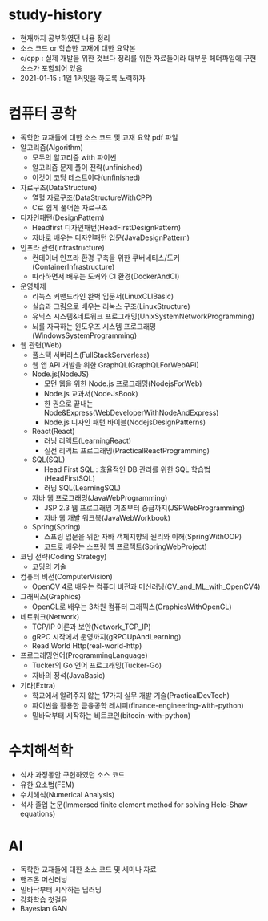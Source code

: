 # study-history
- 현재까지 공부하였던 내용 정리
- 소스 코드 or 학습한 교재에 대한 요약본
- c/cpp : 실제 개발을 위한 것보다 정리를 위한 자료들이라  대부분 헤더파일에 구현 소스가 포함되어 있음
- 2021-01-15 : 1일 1커밋을 하도록 노력하자

# 컴퓨터 공학
- 독학한 교재들에 대한 소스 코드 및 교재 요약 pdf 파일
- 알고리즘(Algorithm)
  - 모두의 알고리즘 with 파이썬
  - 알고리즘 문제 풀이 전략(unfinished)
  - 이것이 코딩 테스트이다(unfinished)
- 자료구조(DataStructure)
  - 열혈 자료구조(DataStructureWithCPP)
  - C로 쉽게 풀어쓴 자료구조
- 디자인패턴(DesignPattern)
  - Headfirst 디자인패턴(HeadFirstDesignPattern)
  - 자바로 배우는 디자인패턴 입문(JavaDesignPattern)
- 인프라 관련(Infrastructure)
  - 컨테이너 인프라 환경 구축을 위한 쿠버네티스/도커(ContainerInfrastructure)
  - 따라하면서 배우는 도커와 CI 환경(DockerAndCI)
- 운영체제
  - 리눅스 커맨드라인 완벽 입문서(LinuxCLIBasic)
  - 실습과 그림으로 배우는 리눅스 구조(LinuxStructure)
  - 유닉스 시스템&네트워크 프로그래밍(UnixSystemNetworkProgramming)
  - 뇌를 자극하는 윈도우즈 시스템 프로그래밍(WindowsSystemProgramming)
- 웹 관련(Web)
  - 풀스택 서버리스(FullStackServerless)
  - 웹 앱 API 개발을 위한 GraphQL(GraphQLForWebAPI)
  - Node.js(NodeJS)
    - 모던 웹을 위한 Node.js 프로그래밍(NodejsForWeb)
    - Node.js 교과서(NodeJsBook)
    - 한 권으로 끝내는 Node&Express(WebDeveloperWithNodeAndExpress)
    - Node.js 디자인 패턴 바이블(NodejsDesignPatterns)
  - React(React)
    - 러닝 리액트(LearningReact)
    - 실전 리액트 프로그래밍(PracticalReactProgramming)
  - SQL(SQL)
    - Head First SQL : 효율적인 DB 관리를 위한 SQL 학습법(HeadFirstSQL)
    - 러닝 SQL(LearningSQL)
  - 자바 웹 프로그래밍(JavaWebProgramming)
    - JSP 2.3 웹 프로그래밍 기초부터 중급까지(JSPWebProgramming)
    - 자바 웹 개발 워크북(JavaWebWorkbook)
  - Spring(Spring)
    - 스프링 입문을 위한 자바 객체지향의 원리와 이해(SpringWithOOP)
    - 코드로 배우는 스프링 웹 프로젝트(SpringWebProject)
- 코딩 전략(Coding Strategy)
  - 코딩의 기술
- 컴퓨터 비전(ComputerVision)
  - OpenCV 4로 배우는 컴퓨터 비전과 머신러닝(CV_and_ML_with_OpenCV4)
- 그래픽스(Graphics)
  - OpenGL로 배우는 3차원 컴퓨터 그래픽스(GraphicsWithOpenGL)
- 네트워크(Network)
  - TCP/IP 이론과 보안(Network_TCP_IP)
  - gRPC 시작에서 운영까지(gRPCUpAndLearning)
  - Read World Http(real-world-http)
- 프로그래밍언어(ProgrammingLanguage)
  - Tucker의 Go 언어 프로그래밍(Tucker-Go)
  - 자바의 정석(JavaBasic)
- 기타(Extra)
  - 학교에서 알려주지 않는 17가지 실무 개발 기술(PracticalDevTech)
  - 파이썬을 활용한 금융공학 레시피(finance-engineering-with-python)
  - 밑바닥부터 시작하는 비트코인(bitcoin-with-python)

# 수치해석학
- 석사 과정동안 구현하였던 소스 코드
- 유한 요소법(FEM)
- 수치해석(Numerical Analysis)
- 석사 졸업 논문(Immersed finite element method for solving Hele-Shaw equations)

# AI
- 독학한 교재들에 대한 소스 코드 및 세미나 자료
- 핸즈온 머신러닝
- 밑바닥부터 시작하는 딥러닝
- 강화학습 첫걸음
- Bayesian GAN
